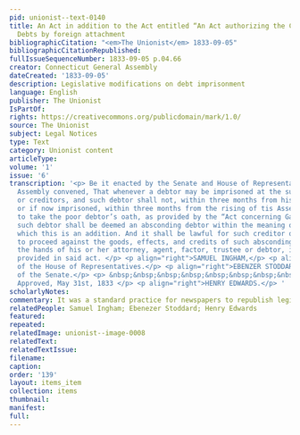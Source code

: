 ```yaml
---
pid: unionist--text-0140
title: An Act in addition to the Act entitled “An Act authorizing the Collection of
  Debts by foreign attachment
bibliographicCitation: "<em>The Unionist</em> 1833-09-05"
bibliographicCitationRepublished: 
fullIssueSequenceNumber: 1833-09-05 p.04.66
creator: Connecticut General Assembly
dateCreated: '1833-09-05'
description: Legislative modifications on debt imprisonment
language: English
publisher: The Unionist
IsPartOf: 
rights: https://creativecommons.org/publicdomain/mark/1.0/
source: The Unionist
subject: Legal Notices
type: Text
category: Unionist content
articleType: 
volume: '1'
issue: '6'
transcription: '<p> Be it enacted by the Senate and House of Representatives, in General
  Assembly convened, That whenever a debtor may be imprisoned at the suit of any creditor
  or creditors, and such debtor shall not, within three months from his commitment,
  or if now imprisoned, within three months from the rising of tis Assembly, be admitted
  to take the poor debtor’s oath, as provided by the “Act concerning Gaols and Gaolers,”
  such debtor shall be deemed an absconding debtor within the meaning of the act to
  which this is an addition. And it shall be lawful for such creditor or creditors
  to proceed against the goods, effects, and credits of such absconding debtor, in
  the hands of his or her attorney, agent, factor, trustee or debtor, in the manner
  provided in said act. </p> <p align="right">SAMUEL INGHAM,</p> <p align="right">Speaker
  of the House of Representatives.</p> <p align="right">EBENZER STODDARD,</p> <p align="right">President
  of the Senate.</p> <p> &nbsp;&nbsp;&nbsp;&nbsp;&nbsp;&nbsp;&nbsp;&nbsp;&nbsp;&nbsp;&nbsp;&nbsp;&nbsp;&nbsp;&nbsp;&nbsp;&nbsp;&nbsp;&nbsp;&nbsp;&nbsp;&nbsp;&nbsp;&nbsp;&nbsp;&nbsp;&nbsp;&nbsp;&nbsp;&nbsp;&nbsp;&nbsp;&nbsp;&nbsp;&nbsp;&nbsp;&nbsp;&nbsp;&nbsp;&nbsp;&nbsp;&nbsp;&nbsp;&nbsp;&nbsp;&nbsp;&nbsp;&nbsp;&nbsp;&nbsp;&nbsp;&nbsp;&nbsp;&nbsp;&nbsp;&nbsp;&nbsp;&nbsp;&nbsp;&nbsp;&nbsp;&nbsp;&nbsp;&nbsp;&nbsp;&nbsp;&nbsp;&nbsp;&nbsp;&nbsp;&nbsp;&nbsp;&nbsp;&nbsp;&nbsp;&nbsp;&nbsp;&nbsp;&nbsp;&nbsp;&nbsp;&nbsp;&nbsp;
  Approved, May 31st, 1833 </p> <p align="right">HENRY EDWARDS.</p> '
scholarlyNotes: 
commentary: It was a standard practice for newspapers to republish legislative acts
relatedPeople: Samuel Ingham; Ebenezer Stoddard; Henry Edwards
featured: 
repeated: 
relatedImage: unionist--image-0008
relatedText: 
relatedTextIssue: 
filename: 
caption: 
order: '139'
layout: items_item
collection: items
thumbnail: 
manifest: 
full: 
---
```

